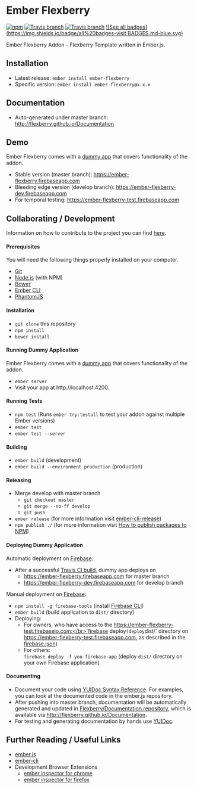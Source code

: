# Ember Flexberry
[![npm](https://img.shields.io/npm/v/ember-flexberry.svg?label=npm%20latest%20version)](https://www.npmjs.com/package/ember-flexberry)
[![Travis branch](https://img.shields.io/travis/Flexberry/ember-flexberry/master.svg?label=master%20build%20)](https://travis-ci.org/Flexberry/ember-flexberry)
[![Travis branch](https://img.shields.io/travis/Flexberry/ember-flexberry/develop.svg?label=develop%20build)](https://travis-ci.org/Flexberry/ember-flexberry/branches)
[![See all badges](https://img.shields.io/badge/all%20badges-visit BADGES.md-blue.svg)](BADGES.md)

Ember Flexberry Addon - Flexberry Template written in Ember.js.

## Installation

* Latest release: `ember install ember-flexberry`
* Specific version: `ember install ember-flexberry@x.x.x`

## Documentation

* Auto-generated under master branch: http://flexberry.github.io/Documentation

## Demo

Ember Flexberry comes with a [dummy app](/tests/dummy) that covers functionality of the addon.

* Stable version (master branch): https://ember-flexberry.firebaseapp.com
* Bleeding edge version (develop branch): https://ember-flexberry-dev.firebaseapp.com
* For temporal testing: https://ember-flexberry-test.firebaseapp.com

## Collaborating / Development

Information on how to contribute to the project you can find [here](https://github.com/Flexberry/Home/blob/master/CONTRIBUTING.md).

#### Prerequisites

You will need the following things properly installed on your computer.

* [Git](http://git-scm.com/)
* [Node.js](http://nodejs.org/) (with NPM)
* [Bower](http://bower.io/)
* [Ember CLI](http://www.ember-cli.com/)
* [PhantomJS](http://phantomjs.org/)

#### Installation

* `git clone` this repository
* `npm install`
* `bower install`

#### Running Dummy Application

Ember Flexberry comes with a [dummy app](/tests/dummy) that covers functionality of the addon.

* `ember server`
* Visit your app at http://localhost:4200.

#### Running Tests

* `npm test` (Runs `ember try:testall` to test your addon against multiple Ember versions)
* `ember test`
* `ember test --server`

#### Building

* `ember build` (development)
* `ember build --environment production` (production)

#### Releasing

* Merge develop with master branch
  * `git checkout master`
  * `git merge --no-ff develop`
  * `git push`
* `ember release` (for more information visit [ember-cli-release](https://github.com/lytics/ember-cli-release))
* `npm publish ./` (for more information visit [How to publish packages to NPM](https://gist.github.com/coolaj86/1318304))

#### Deploying Dummy Application

Automatic deployment on [Firebase](https://www.firebase.com):
* After a successful [Travis CI build](https://travis-ci.org/Flexberry/ember-flexberry), dummy app deploys on
  * https://ember-flexberry.firebaseapp.com for master branch
  * https://ember-flexberry-dev.firebaseapp.com for develop branch

Manual deployment on [Firebase](https://www.firebase.com):
* `npm install -g firebase-tools` (install [Firebase CLI](https://www.firebase.com/docs/hosting/command-line-tool.html))
* `ember build` (build application to `dist/` directory)
* Deploying:
  * For owners, who have access to the https://ember-flexberry-test.firebaseio.com:</br>`firebase deploy` (deploy `dist/` directory on https://ember-flexberry-test.firebaseapp.com, as described in the [firebase.json](/firebase.json))
  * For others:</br>`firebase deploy -f you-firebase-app` (deploy `dist/` directory on your own Firebase application)

#### Documenting

* Document your code using [YUIDoc Syntax Reference](http://yui.github.io/yuidoc/syntax/index.html). For examples, you can look at the documented code in the ember.js repository.
* After pushing into master branch, documentation will be automatically generated and updated in [Flexberry/Documentation repository](https://github.com/Flexberry/Documentation), which is available via http://flexberry.github.io/Documentation.
* For testing and generating documentation by hands use [YUIDoc](http://yui.github.io/yuidoc/).

## Further Reading / Useful Links

* [ember.js](http://emberjs.com/)
* [ember-cli](http://www.ember-cli.com/)
* Development Browser Extensions
  * [ember inspector for chrome](https://chrome.google.com/webstore/detail/ember-inspector/bmdblncegkenkacieihfhpjfppoconhi)
  * [ember inspector for firefox](https://addons.mozilla.org/en-US/firefox/addon/ember-inspector/)
